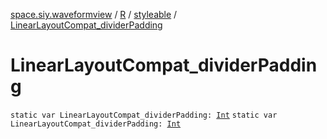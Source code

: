 [space.siy.waveformview](../../index.md) / [R](../index.md) / [styleable](index.md) / [LinearLayoutCompat_dividerPadding](./-linear-layout-compat_divider-padding.md)

# LinearLayoutCompat_dividerPadding

`static var LinearLayoutCompat_dividerPadding: `[`Int`](https://kotlinlang.org/api/latest/jvm/stdlib/kotlin/-int/index.html)
`static var LinearLayoutCompat_dividerPadding: `[`Int`](https://kotlinlang.org/api/latest/jvm/stdlib/kotlin/-int/index.html)